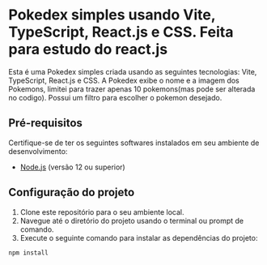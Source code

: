 # Pokedex simples usando Vite, TypeScript, React.js e CSS. Feita para estudo do react.js

Esta é uma Pokedex simples criada usando as seguintes tecnologias: Vite, TypeScript, React.js e CSS. 
A Pokedex exibe o nome e a imagem dos Pokemons, limitei para trazer apenas 10 pokemons(mas pode ser alterada no codigo).
Possui um filtro para escolher o pokemon desejado.

## Pré-requisitos

Certifique-se de ter os seguintes softwares instalados em seu ambiente de desenvolvimento:

- [Node.js](https://nodejs.org) (versão 12 ou superior)

## Configuração do projeto

1. Clone este repositório para o seu ambiente local.
2. Navegue até o diretório do projeto usando o terminal ou prompt de comando.
3. Execute o seguinte comando para instalar as dependências do projeto:

```bash
npm install
